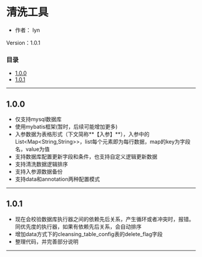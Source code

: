 # 清洗工具

- 作者： lyn

Version：1.0.1

### 目录

- [1.0.0](#1.0.0)
- [1.0.1](#1.0.1)

- - -

## 1.0.0
- 仅支持mysql数据库
- 使用mybatis框架(暂时，后续可能增加更多)
- 入参数据为表格形式（下文简称**【入参】**），入参中的List<Map<String,String>>，list每个元素即为每行数据，map的key为字段名，value为值
- 支持数据库配置更新字段和条件，也支持自定义逻辑更新数据
- 支持清洗数据逻辑排序
- 支持入参源数据备份
- 支持data和annotation两种配置模式
- - -

## 1.0.1
- 现在会校验数据库执行器之间的依赖先后关系，产生循环或者冲突时，报错。同优先度的执行器，如果有依赖先后关系，会自动排序
- 增加data方式下的cleansing_table_config表的delete_flag字段
- 整理代码，并完善部分说明
- - -